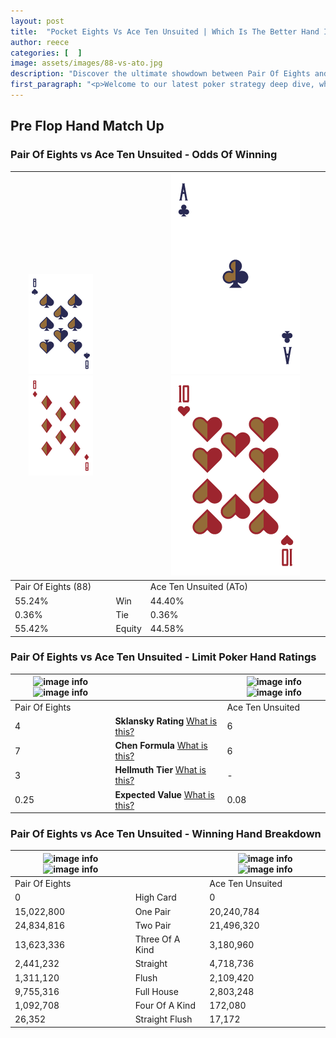 ```yaml
---
layout: post
title:  "Pocket Eights Vs Ace Ten Unsuited | Which Is The Better Hand In Poker? A Complete Guide"
author: reece
categories: [  ]
image: assets/images/88-vs-ato.jpg
description: "Discover the ultimate showdown between Pair Of Eights and Ace Ten Unsuited in poker! Uncover the odds, strategies, and scenarios where one hand triumphs over the other. Get ready to up your poker game with this thrilling analysis."
first_paragraph: "<p>Welcome to our latest poker strategy deep dive, where we're pitting two distinct hands against each other in a high-stakes showdown: Pair Of Eights vs Ace Ten Unsuited.</p><p>In the dynamic world of poker, every decision counts, and knowing which hand holds the upper hand is key to your success at the table.</p><p>In this article, we'll dissect these two hands, explore the scenarios where one dominates the other, and equip you with the knowledge to make strategic choices that can tip the odds in your favor.</p><p>Get ready to unravel the intriguing dynamics of these poker hands and elevate your game to new heights.</p>"
---
```




[comment]: # (sp0)

## Pre Flop Hand Match Up

<div class="table hand-ratings" markdown="1"> 



### Pair Of Eights vs Ace Ten Unsuited - Odds Of Winning


    
| ![image info](assets/images/hand1/8.png) ![image info](assets/images/hand1/8o.png) |  | ![image info](assets/images/hand2/A.png) ![image info](assets/images/hand2/To.png) |
| -------- | -------- | -------- |
| Pair Of Eights (88) |  | Ace Ten Unsuited (ATo) |
| 55.24% | Win | 44.40% |
| 0.36% | Tie | 0.36% |
| 55.42% | Equity | 44.58% |




[comment]: # (sp1)



### Pair Of Eights vs Ace Ten Unsuited - Limit Poker Hand Ratings


    
| ![image info](https://www.riverpairs.com/assets/images/hand1/8.png) ![image info](https://www.riverpairs.com/assets/images/hand1/8o.png) |  | ![image info](https://www.riverpairs.com/assets/images/hand2/A.png) ![image info](https://www.riverpairs.com/assets/images/hand2/To.png) |
| -------- | -------- | -------- |
| Pair Of Eights |  | Ace Ten Unsuited |
| 4 | **Sklansky Rating** [What is this?](/sklansky-rating-explained) | 6 |
| 7 | **Chen Formula** [What is this?](/chen-formula-explained) | 6 |
| 3 | **Hellmuth Tier** [What is this?](/Hellmuth-tier-explained) | - |
| 0.25 | **Expected Value** [What is this?](/expected-value-explained) | 0.08 |




[comment]: # (sp2)



### Pair Of Eights vs Ace Ten Unsuited - Winning Hand Breakdown


    
| ![image info](https://www.riverpairs.com/assets/images/hand1/8.png) ![image info](https://www.riverpairs.com/assets/images/hand1/8o.png) |  | ![image info](https://www.riverpairs.com/assets/images/hand2/A.png) ![image info](https://www.riverpairs.com/assets/images/hand2/To.png) |
| -------- | -------- | -------- |
| Pair Of Eights |  | Ace Ten Unsuited |
| 0 | High Card | 0 |
| 15,022,800 | One Pair | 20,240,784 |
| 24,834,816 | Two Pair | 21,496,320 |
| 13,623,336 | Three Of A Kind | 3,180,960 |
| 2,441,232 | Straight | 4,718,736 |
| 1,311,120 | Flush | 2,109,420 |
| 9,755,316 | Full House | 2,803,248 |
| 1,092,708 | Four Of A Kind | 172,080 |
| 26,352 | Straight Flush | 17,172 |




[comment]: # (sp3)



</div>

[comment]: # (sp4)



[comment]: # (sp5)

